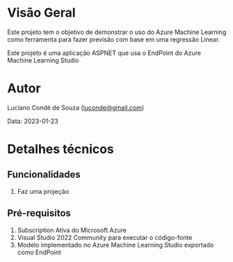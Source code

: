 # Visão Geral
Este projeto tem o objetivo de demonstrar o uso do Azure Machine Learning como ferramenta para fazer previsão com base em uma regressão Linear.

Este projeto é uma aplicação ASPNET que usa o EndPoint do Azure Machine Learning Studio

# Autor
Luciano Condé de Souza (luconde@gmail.com)

Data: 2023-01-23

# Detalhes técnicos

## Funcionalidades
1. Faz uma projeção

## Pré-requisitos
1. Subscription Ativa do Microsoft Azure
2. Visual Studio 2022 Community para executar o código-fonte
3. Modelo implementado no Azure Machine Learning Studio exportado como EndPoint
